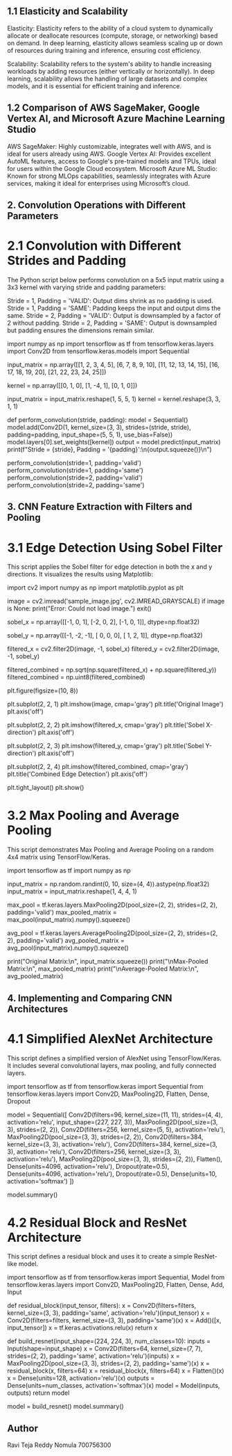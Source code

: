 ## 1.1 Elasticity and Scalability


Elasticity: Elasticity refers to the ability of a cloud system to dynamically allocate or deallocate resources (compute, storage, or networking) based on demand. In deep learning, elasticity allows seamless scaling up or down of resources during training and inference, ensuring cost efficiency.

Scalability: Scalability refers to the system's ability to handle increasing workloads by adding resources (either vertically or horizontally). In deep learning, scalability allows the handling of large datasets and complex models, and it is essential for efficient training and inference.

## 1.2 Comparison of AWS SageMaker, Google Vertex AI, and Microsoft Azure Machine Learning Studio


AWS SageMaker: Highly customizable, integrates well with AWS, and is ideal for users already using AWS.
Google Vertex AI: Provides excellent AutoML features, access to Google's pre-trained models and TPUs, ideal for users within the Google Cloud ecosystem.
Microsoft Azure ML Studio: Known for strong MLOps capabilities, seamlessly integrates with Azure services, making it ideal for enterprises using Microsoft’s cloud.


## 2. Convolution Operations with Different Parameters


# 2.1 Convolution with Different Strides and Padding

The Python script below performs convolution on a 5x5 input matrix using a 3x3 kernel with varying stride and padding parameters:

Stride = 1, Padding = 'VALID': Output dims shrink as no padding is used.
Stride = 1, Padding = 'SAME': Padding keeps the input and output dims the same.
Stride = 2, Padding = 'VALID': Output is downsampled by a factor of 2 without padding.
Stride = 2, Padding = 'SAME': Output is downsampled but padding ensures the dimensions remain similar.





import numpy as np
import tensorflow as tf
from tensorflow.keras.layers import Conv2D
from tensorflow.keras.models import Sequential

input_matrix = np.array([[1, 2, 3, 4, 5],
                         [6, 7, 8, 9, 10],
                         [11, 12, 13, 14, 15],
                         [16, 17, 18, 19, 20],
                         [21, 22, 23, 24, 25]])

kernel = np.array([[0, 1, 0],
                   [1, -4, 1],
                   [0, 1, 0]])

input_matrix = input_matrix.reshape(1, 5, 5, 1)
kernel = kernel.reshape(3, 3, 1, 1)

def perform_convolution(stride, padding):
    model = Sequential()
    model.add(Conv2D(1, kernel_size=(3, 3), strides=(stride, stride), padding=padding, input_shape=(5, 5, 1), use_bias=False))
    model.layers[0].set_weights([kernel])
    output = model.predict(input_matrix)
    print(f"Stride = {stride}, Padding = '{padding}':\n{output.squeeze()}\n")

perform_convolution(stride=1, padding='valid')
perform_convolution(stride=1, padding='same')
perform_convolution(stride=2, padding='valid')
perform_convolution(stride=2, padding='same')


## 3. CNN Feature Extraction with Filters and Pooling


# 3.1 Edge Detection Using Sobel Filter

This script applies the Sobel filter for edge detection in both the x and y directions. It visualizes the results using Matplotlib:







import cv2
import numpy as np
import matplotlib.pyplot as plt

image = cv2.imread('sample_image.jpg', cv2.IMREAD_GRAYSCALE)
if image is None:
    print("Error: Could not load image.")
    exit()

sobel_x = np.array([[-1, 0, 1],
                    [-2, 0, 2],
                    [-1, 0, 1]], dtype=np.float32)

sobel_y = np.array([[-1, -2, -1],
                    [ 0,  0,  0],
                    [ 1,  2,  1]], dtype=np.float32)

filtered_x = cv2.filter2D(image, -1, sobel_x)
filtered_y = cv2.filter2D(image, -1, sobel_y)

filtered_combined = np.sqrt(np.square(filtered_x) + np.square(filtered_y))
filtered_combined = np.uint8(filtered_combined)

plt.figure(figsize=(10, 8))

plt.subplot(2, 2, 1)
plt.imshow(image, cmap='gray')
plt.title('Original Image')
plt.axis('off')

plt.subplot(2, 2, 2)
plt.imshow(filtered_x, cmap='gray')
plt.title('Sobel X-direction')
plt.axis('off')

plt.subplot(2, 2, 3)
plt.imshow(filtered_y, cmap='gray')
plt.title('Sobel Y-direction')
plt.axis('off')

plt.subplot(2, 2, 4)
plt.imshow(filtered_combined, cmap='gray')
plt.title('Combined Edge Detection')
plt.axis('off')

plt.tight_layout()
plt.show()


# 3.2 Max Pooling and Average Pooling

This script demonstrates Max Pooling and Average Pooling on a random 4x4 matrix using TensorFlow/Keras.






import tensorflow as tf
import numpy as np

input_matrix = np.random.randint(0, 10, size=(4, 4)).astype(np.float32)
input_matrix = input_matrix.reshape(1, 4, 4, 1)

max_pool = tf.keras.layers.MaxPooling2D(pool_size=(2, 2), strides=(2, 2), padding='valid')
max_pooled_matrix = max_pool(input_matrix).numpy().squeeze()

avg_pool = tf.keras.layers.AveragePooling2D(pool_size=(2, 2), strides=(2, 2), padding='valid')
avg_pooled_matrix = avg_pool(input_matrix).numpy().squeeze()

print("Original Matrix:\n", input_matrix.squeeze())
print("\nMax-Pooled Matrix:\n", max_pooled_matrix)
print("\nAverage-Pooled Matrix:\n", avg_pooled_matrix)


## 4. Implementing and Comparing CNN Architectures


# 4.1 Simplified AlexNet Architecture

This script defines a simplified version of AlexNet using TensorFlow/Keras. It includes several convolutional layers, max pooling, and fully connected layers.





import tensorflow as tf
from tensorflow.keras import Sequential
from tensorflow.keras.layers import Conv2D, MaxPooling2D, Flatten, Dense, Dropout

model = Sequential([
    Conv2D(filters=96, kernel_size=(11, 11), strides=(4, 4), activation='relu', input_shape=(227, 227, 3)),
    MaxPooling2D(pool_size=(3, 3), strides=(2, 2)),
    Conv2D(filters=256, kernel_size=(5, 5), activation='relu'),
    MaxPooling2D(pool_size=(3, 3), strides=(2, 2)),
    Conv2D(filters=384, kernel_size=(3, 3), activation='relu'),
    Conv2D(filters=384, kernel_size=(3, 3), activation='relu'),
    Conv2D(filters=256, kernel_size=(3, 3), activation='relu'),
    MaxPooling2D(pool_size=(3, 3), strides=(2, 2)),
    Flatten(),
    Dense(units=4096, activation='relu'),
    Dropout(rate=0.5),
    Dense(units=4096, activation='relu'),
    Dropout(rate=0.5),
    Dense(units=10, activation='softmax')
])

model.summary()


# 4.2 Residual Block and ResNet Architecture

This script defines a residual block and uses it to create a simple ResNet-like model.





import tensorflow as tf
from tensorflow.keras import Sequential, Model
from tensorflow.keras.layers import Conv2D, MaxPooling2D, Flatten, Dense, Add, Input

def residual_block(input_tensor, filters):
    x = Conv2D(filters=filters, kernel_size=(3, 3), padding='same', activation='relu')(input_tensor)
    x = Conv2D(filters=filters, kernel_size=(3, 3), padding='same')(x)
    x = Add()([x, input_tensor])
    x = tf.keras.activations.relu(x)
    return x

def build_resnet(input_shape=(224, 224, 3), num_classes=10):
    inputs = Input(shape=input_shape)
    x = Conv2D(filters=64, kernel_size=(7, 7), strides=(2, 2), padding='same', activation='relu')(inputs)
    x = MaxPooling2D(pool_size=(3, 3), strides=(2, 2), padding='same')(x)
    x = residual_block(x, filters=64)
    x = residual_block(x, filters=64)
    x = Flatten()(x)
    x = Dense(units=128, activation='relu')(x)
    outputs = Dense(units=num_classes, activation='softmax')(x)
    model = Model(inputs, outputs)
    return model

model = build_resnet()
model.summary()


## Author

Ravi Teja Reddy Nomula
700756300